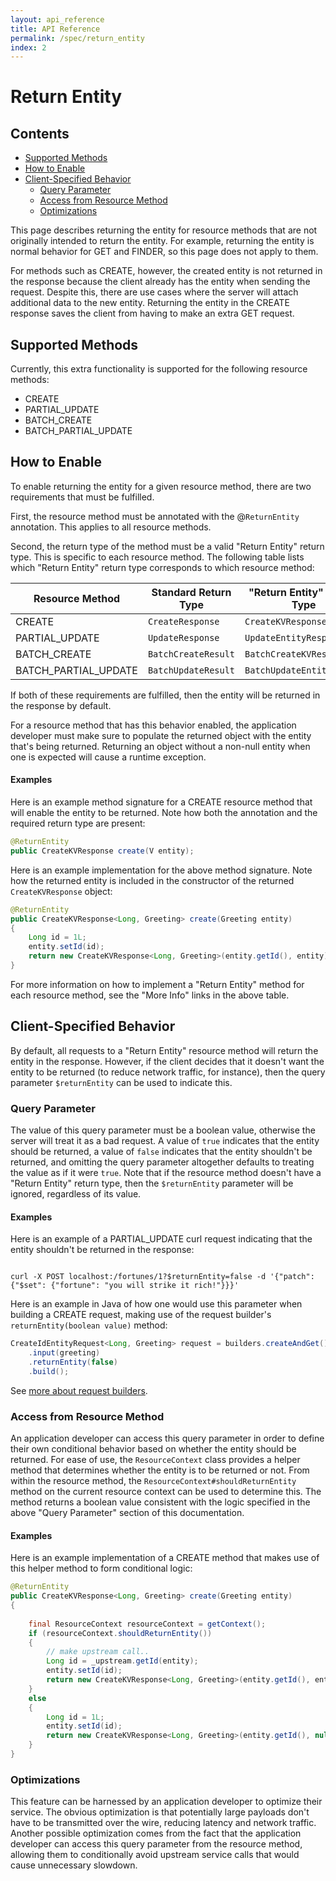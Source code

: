 ```yaml
---
layout: api_reference
title: API Reference
permalink: /spec/return_entity
index: 2
---
```


# Return Entity

## Contents

-   [Supported Methods](#supported-methods)
-   [How to Enable](#how-to-enable)
-   [Client-Specified Behavior](#client-specified-behavior)
    -   [Query Parameter](#query-parameter)
    -   [Access from Resource Method](#access-from-resource-method)
    -   [Optimizations](#optimizations)

This page describes returning the entity for resource methods that are not originally intended to return the entity.
For example, returning the entity is normal behavior for GET and FINDER, so this page does not apply to them.

For methods such as CREATE, however, the created entity is not returned in the response because the client
already has the entity when sending the request. Despite this, there are use cases where the server will
attach additional data to the new entity. Returning the entity in the CREATE response saves the client
from having to make an extra GET request.

## Supported Methods

Currently, this extra functionality is supported for the following resource methods:

- CREATE
- PARTIAL_UPDATE
- BATCH_CREATE
- BATCH_PARTIAL_UPDATE

## How to Enable

To enable returning the entity for a given resource method, there are two requirements
that must be fulfilled.

First, the resource method must be annotated with the @`ReturnEntity` annotation.
This applies to all resource methods.

Second, the return type of the method must be a valid "Return Entity" return type.
This is specific to each resource method. The following table lists which "Return Entity"
return type corresponds to which resource method:

| Resource Method         | Standard Return Type | "Return Entity" Return Type     | More Info                                                                                       |
|-------------------------|----------------------|---------------------------------|-------------------------------------------------------------------------------------------------|
| CREATE                  | `CreateResponse`     | `CreateKVResponse`              | [Link](/rest.li/user_guide/restli_server#returning-entity-in-create-response)                   |
| PARTIAL_UPDATE          | `UpdateResponse`     | `UpdateEntityResponse`          | [Link](/rest.li/user_guide/restli_server#returning-entity-in-partial_update-response)           |
| BATCH_CREATE            | `BatchCreateResult`  | `BatchCreateKVResult`           | [Link](/rest.li/user_guide/restli_server#returning-entities-in-batch_create-response)           |
| BATCH_PARTIAL_UPDATE    | `BatchUpdateResult`  | `BatchUpdateEntityResult`       | [Link](/rest.li/user_guide/restli_server#returning-entities-in-batch_partial_update-response)   |

If both of these requirements are fulfilled, then the entity will be returned in the response by default.

For a resource method that has this behavior enabled, the application developer must make sure to populate
the returned object with the entity that's being returned. Returning an object without a non-null entity
when one is expected will cause a runtime exception.

#### Examples

Here is an example method signature for a CREATE resource method that will enable the entity to be returned.
Note how both the annotation and the required return type are present:

```java
@ReturnEntity
public CreateKVResponse create(V entity);
```

Here is an example implementation for the above method signature. Note how the returned entity is included
in the constructor of the returned `CreateKVResponse` object:

```java
@ReturnEntity
public CreateKVResponse<Long, Greeting> create(Greeting entity)
{
    Long id = 1L;
    entity.setId(id);
    return new CreateKVResponse<Long, Greeting>(entity.getId(), entity);
}
```

For more information on how to implement a "Return Entity" method for each resource method, see the "More Info"
links in the above table.

## Client-Specified Behavior

By default, all requests to a "Return Entity" resource method will return the entity in the response.
However, if the client decides that it doesn't want the entity to be returned (to reduce network traffic, for instance),
then the query parameter `$returnEntity` can be used to indicate this.

### Query Parameter

The value of this query parameter must be a boolean value, otherwise the server will treat it
as a bad request. A value of `true` indicates that the entity should be returned, a value of
`false` indicates that the entity shouldn't be returned, and omitting the query parameter
altogether defaults to treating the value as if it were `true`. Note that if the resource
method doesn't have a "Return Entity" return type, then the `$returnEntity` parameter will
be ignored, regardless of its value.

#### Examples

Here is an example of a PARTIAL_UPDATE curl request indicating that the entity shouldn't be returned in the response:

<code>
curl -X POST localhost:/fortunes/1?$returnEntity=false -d '{"patch": {"$set": {"fortune": "you will strike it rich!"}}}'
</code>

Here is an example in Java of how one would use this parameter when building a CREATE request,
making use of the request builder's `returnEntity(boolean value)` method:

```java
CreateIdEntityRequest<Long, Greeting> request = builders.createAndGet()
    .input(greeting)
    .returnEntity(false)
    .build();
```

See [more about request builders](/rest.li/user_guide/restli_client#built-in-request-and-requestbuilder-classes).

### Access from Resource Method

An application developer can access this query parameter in order to define their own
conditional behavior based on whether the entity should be returned. For ease of use,
the `ResourceContext` class provides a helper method that determines whether the entity is
to be returned or not. From within the resource method, the `ResourceContext#shouldReturnEntity`
method on the current resource context can be used to determine this. The method returns a boolean
value consistent with the logic specified in the above "Query Parameter" section of this documentation.

#### Examples

Here is an example implementation of a CREATE method that makes use of this helper method
to form conditional logic:

```java
@ReturnEntity
public CreateKVResponse<Long, Greeting> create(Greeting entity)
{
    
    final ResourceContext resourceContext = getContext();
    if (resourceContext.shouldReturnEntity())
    {
        // make upstream call..
        Long id = _upstream.getId(entity);
        entity.setId(id);
        return new CreateKVResponse<Long, Greeting>(entity.getId(), entity);
    }
    else
    {
        Long id = 1L;
        entity.setId(id);
        return new CreateKVResponse<Long, Greeting>(entity.getId(), null);
    }
}
```

### Optimizations

This feature can be harnessed by an application developer to optimize their service.
The obvious optimization is that potentially large payloads don't have to be
transmitted over the wire, reducing latency and network traffic. Another possible
optimization comes from the fact that the application developer can access this
query parameter from the resource method, allowing them to conditionally avoid
upstream service calls that would cause unnecessary slowdown.

<a id="BATCH_PARTIAL_UPDATE"></a>